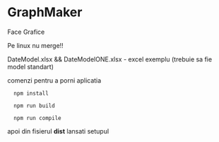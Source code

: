 # GraphMaker
Face Grafice 


Pe linux nu merge!!

DateModel.xlsx && DateModelONE.xlsx - excel exemplu (trebuie sa fie model standart)

comenzi pentru a porni aplicatia

      npm install
      
      npm run build
      
      npm run compile


apoi din fisierul **dist** lansati setupul
